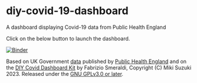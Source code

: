 # diy-covid-19-dashboard
A dashboard displaying Covid-19 data from Public Health England

Click on the below button to launch the dashboard.

[![Binder](https://mybinder.org/badge_logo.svg)](https://mybinder.org/v2/gh/3miki/diy-covid-19-dashboard/HEAD?labpath=voila%2Frender%2FDashboard-2023-12-12.ipynb)

Based on UK Government [data](https://coronavirus.data.gov.uk/) published by [Public Health England](https://www.gov.uk/government/organisations/public-health-england) and on the [DIY Covid Dashboard Kit](https://github.com/fsmeraldi/diy-covid19dash) by Fabrizio Smeraldi, Copyright (C) Miki Suzuki 2023. Released under the [GNU GPLv3.0 or later](https://www.gnu.org/licenses/).
